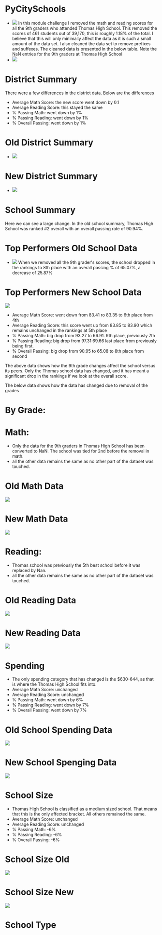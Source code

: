 # PyCitySchools
- ![](School_District_Analysis/png_files_for_readme/.png)
In this module challenge I removed the math and reading scores for all the 9th graders who attended Thomas High School. This removed the scores of 461 students out of 39,170, this is roughly 1.18% of the total. I believe that this will only minimally affect the data as it is such a small amount of the data set. I also cleaned the data set to remove prefixes and suffexes. The cleaned data is presented in the below table. Note the NaN entries for the 9th graders at Thomas High School 
- ![](School_District_Analysis/png_files_for_readme/student_data_df.png)

# District Summary
There were a few differences in the district data. Below are the differences
- Average Math Score: the new score went down by 0.1
- Average Reading Score: this stayed the same
- % Passing Math: went down by 1%
- % Passing Reading: went down by 1%
- % Overall Passing: went down by 1%
    
# Old District Summary
- ![](School_District_Analysis/png_files_for_readme/old_district_summary.png)  

# New District Summary
- ![](School_District_Analysis/png_files_for_readme/new_district_summary.png)

# School Summary
Here we can see a large change. In the old school summary, Thomas High School was ranked #2 overall with an overall passing rate of 90.94%. 
# Top Performers Old School Data
- ![](School_District_Analysis/png_files_for_readme/high_perf_old.png)
When we removed all the 9th grader's scores, the school dropped in the rankings to 8th place with an overall passing % of 65.07%, a decrease of 25.87% 
# Top Performers New School Data
![](School_District_Analysis/png_files_for_readme/high_perf_new.png)

- Average Math Score: went down from 83.41 ro 83.35 to 6th place from 4th
- Average Reading Score: this score went up from 83.85 to 83.90 which remains unchanged in the rankings at 5th place
- % Passing Math: big drop from 93.27 to 66.91. 9th place, previously 7th
- % Passing Reading: big drop from 97.31 69.66 last place from previously being first. 
- % Overall Passing: big drop from 90.95 to 65.08 to 8th place from second

The above data shows how the 9th grade changes affect the school versus its peers. Only the Thomas school data has changed, and it has meant a significant drop in the rankings if we look at the overall score.

The below data shows how the data has changed due to removal of the grades

# By Grade:
# Math:
- Only the data for the 9th graders in Thomas High School has been converted to NaN. The school was tied for 2nd before the removal in math.
- all the other data remains the same as no other part of the dataset was touched.
# Old Math Data
![](School_District_Analysis/png_files_for_readme/math_grade_old.png)
# New Math Data
![](School_District_Analysis/png_files_for_readme/math_grade_new.png)

# Reading:
- Thomas school was previously the 5th best school before it was replaced by Nan.
- all the other data remains the same as no other part of the dataset was touched.
# Old Reading Data
![](School_District_Analysis/png_files_for_readme/reading_grade_old.png)
# New Reading Data
![](School_District_Analysis/png_files_for_readme/reading_grade_new.png)

# Spending
- The only spending category that has changed is the $630-644, as that is where the Thomas High School fits into. 
- Average Math Score: unchanged
- Average Reading Score: unchanged
- % Passing Math: went down by 6%
- % Passing Reading: went down by 7%
- % Overall Passing: went down by 7%

# Old School Spending Data
![](School_District_Analysis/png_files_for_readme/school_spending_old.png)
# New School Spenging Data
![](School_District_Analysis/png_files_for_readme/school_spending_new.png)

# School Size
- Thomas High School is classified as a medium sized school. That means that this is the only affected bracket. All others remained the same.
- Average Math Score: unchanged
- Average Reading Score: unchanged
- % Passing Math: -6%
- % Passing Reading: -6%
- % Overall Passing: -6%

# School Size Old
![](School_District_Analysis/png_files_for_readme/school_size_old.png)
# School Size New
![](School_District_Analysis/png_files_for_readme/school_size_new.png)

# School Type





